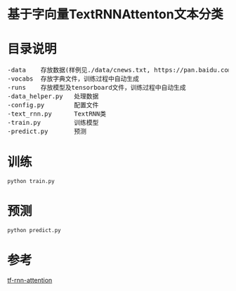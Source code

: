 # 基于字向量TextRNNAttenton文本分类

# 目录说明
<pre>
-data    存放数据(样例见./data/cnews.txt, https://pan.baidu.com/s/1aPkGkfTgsz6IlTLzfXkJ1w)
-vocabs  存放字典文件，训练过程中自动生成
-runs    存放模型及tensorboard文件，训练过程中自动生成
-data_helper.py   处理数据
-config.py        配置文件
-text_rnn.py      TextRNN类
-train.py         训练模型
-predict.py       预测
</pre>

# 训练
```
python train.py
```

# 预测
```
python predict.py
```

# 参考
[tf-rnn-attention](https://github.com/ilivans/tf-rnn-attention)

